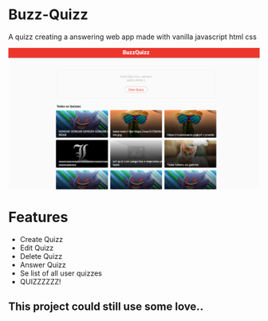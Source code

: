 # Buzz-Quizz
A quizz creating a answering web app made with vanilla javascript html css

[<img src="https://raw.githubusercontent.com/DarlanSchwartz/Buzz-Quizz/main/sccresad.png" align='center'>](https://darlanschwartz.github.io/Buzz-Quizz/)

# Features
- Create Quizz
- Edit Quizz
- Delete Quizz
- Answer Quizz
- Se list of all user quizzes
- QUIZZZZZZ!

## This project could still use some love..
